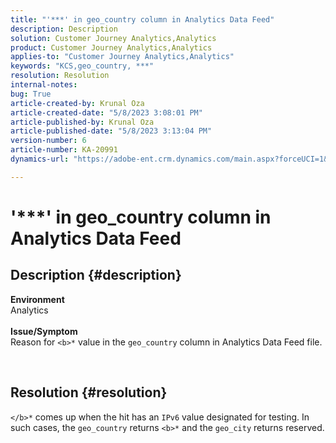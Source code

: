 ```yaml
---
title: "'***' in geo_country column in Analytics Data Feed"
description: Description
solution: Customer Journey Analytics,Analytics
product: Customer Journey Analytics,Analytics
applies-to: "Customer Journey Analytics,Analytics"
keywords: "KCS,geo_country, ***"
resolution: Resolution
internal-notes: 
bug: True
article-created-by: Krunal Oza
article-created-date: "5/8/2023 3:08:01 PM"
article-published-by: Krunal Oza
article-published-date: "5/8/2023 3:13:04 PM"
version-number: 6
article-number: KA-20991
dynamics-url: "https://adobe-ent.crm.dynamics.com/main.aspx?forceUCI=1&pagetype=entityrecord&etn=knowledgearticle&id=6da6c01c-b2ed-ed11-8849-6045bd006268"

---
```

# '\*\*\*' in geo_country column in Analytics Data Feed

## Description {#description}

<b>Environment</b><br>Analytics<br> <br><b>Issue/Symptom</b><br>Reason for `<b>*` value in the `geo_country` column in Analytics Data Feed file.



 

## Resolution {#resolution}

`</b>*` comes up when the hit has an `IPv6` value designated for testing. In such cases, the `geo_country` returns `<b>*` and the `geo_city` returns reserved.